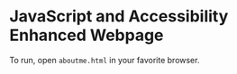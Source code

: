 # JavaScript and Accessibility Enhanced Webpage
To run, open `aboutme.html` in your favorite browser. 
